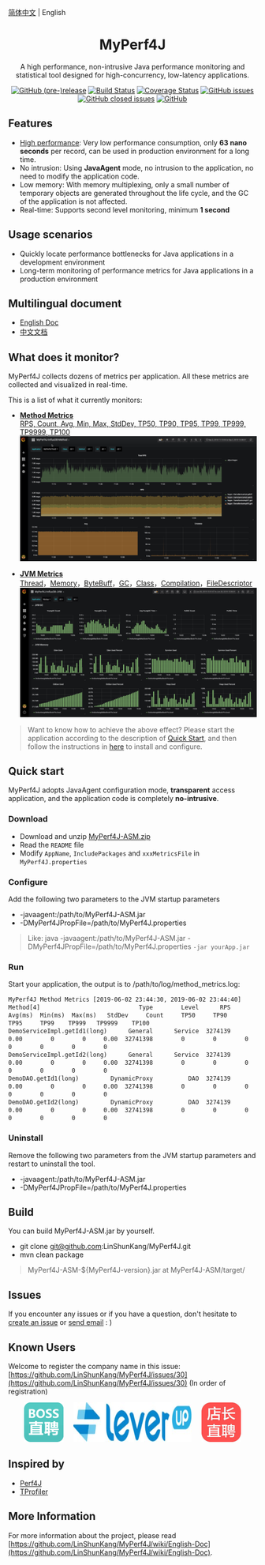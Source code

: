 [简体中文](./README.md) | English

<h1 align="center">MyPerf4J</h1>

<div align="center">

A high performance, non-intrusive Java performance monitoring and statistical tool designed for high-concurrency, low-latency applications. 

[![GitHub (pre-)release](https://img.shields.io/github/release/LinShunKang/MyPerf4J/all.svg)](https://github.com/LinShunKang/MyPerf4J) [![Build Status](https://travis-ci.com/LinShunKang/MyPerf4J.svg?branch=develop)](https://travis-ci.com/LinShunKang/MyPerf4J) [![Coverage Status](https://coveralls.io/repos/github/LinShunKang/MyPerf4J/badge.svg?branch=develop)](https://coveralls.io/github/LinShunKang/MyPerf4J?branch=develop) [![GitHub issues](https://img.shields.io/github/issues/LinShunKang/MyPerf4J.svg)](https://github.com/LinShunKang/MyPerf4J/issues) [![GitHub closed issues](https://img.shields.io/github/issues-closed/LinShunKang/MyPerf4J.svg)](https://github.com/LinShunKang/MyPerf4J/issues?q=is%3Aissue+is%3Aclosed) [![GitHub](https://img.shields.io/github/license/LinShunKang/MyPerf4J.svg)](./LICENSE)

</div>

## Features
*  [High performance](https://github.com/LinShunKang/MyPerf4J/wiki/Overhead): Very low performance consumption, only **63 nano seconds** per record, can be used in production environment for a long time.
*  No intrusion: Using **JavaAgent** mode, no intrusion to the application, no need to modify the application code.
*  Low memory: With memory multiplexing, only a small number of temporary objects are generated throughout the life cycle, and the GC of the application is not affected.
*  Real-time: Supports second level monitoring, minimum **1 second**

## Usage scenarios
* Quickly locate performance bottlenecks for Java applications in a development environment
* Long-term monitoring of performance metrics for Java applications in a production environment

## Multilingual document
* [English Doc](https://github.com/LinShunKang/MyPerf4J/wiki/English-Doc)
* [中文文档](https://github.com/LinShunKang/MyPerf4J/wiki/Chinese-Doc) 

## What does it monitor?
MyPerf4J collects dozens of metrics per application. All these metrics are collected and visualized in real-time.

This is a list of what it currently monitors:
* **[Method Metrics](https://grafana.com/dashboards/7766)**<br/>
[RPS, Count, Avg, Min, Max, StdDev, TP50, TP90, TP95, TP99, TP999, TP9999, TP100](https://github.com/LinShunKang/MyPerf4J/wiki/Metrics#method-metrics)
![Markdown](https://raw.githubusercontent.com/LinShunKang/Objects/master/MyPerf4J-InfluxDB-Method_Show_Operation.gif)

- **[JVM Metrics](https://grafana.com/dashboards/8787)**<br/>
[Thread](https://github.com/LinShunKang/MyPerf4J/wiki/Metrics#jvm-thread-metrics)，[Memory](https://github.com/LinShunKang/MyPerf4J/wiki/Metrics#jvm-memory-metrics)，[ByteBuff](https://github.com/LinShunKang/MyPerf4J/wiki/Metrics#jvm-bytebuff-metrics)，[GC](https://github.com/LinShunKang/MyPerf4J/wiki/Metrics#jvm-gc-metrics)，[Class](https://github.com/LinShunKang/MyPerf4J/wiki/Metrics#jvm-class-metrics)，[Compilation](https://github.com/LinShunKang/MyPerf4J/wiki/Metrics#jvm-compilation-metrics)，[FileDescriptor](https://github.com/LinShunKang/MyPerf4J/wiki/Metrics#jvm-filedescriptor-metrics)
![Markdown](https://github.com/LinShunKang/Objects/blob/master/images/JVM_Metrics_Dashboard_V2.png?raw=true)
  
> Want to know how to achieve the above effect? Please start the application according to the description of [Quick Start](https://github.com/LinShunKang/MyPerf4J/blob/develop/README.EN.md#quick-start), and then follow the instructions in [here](https://github.com/LinShunKang/MyPerf4J/wiki/InfluxDB) to install and configure.
 
## Quick start
MyPerf4J adopts JavaAgent configuration mode, **transparent** access application, and the application code is completely **no-intrusive**.

### Download
* Download and unzip [MyPerf4J-ASM.zip](https://github.com/LinShunKang/Objects/blob/master/zips/EN/MyPerf4J-ASM-2.9.0.zip?raw=true)
* Read the `README` file
* Modify `AppName`, `IncludePackages` and `xxxMetricsFile` in `MyPerf4J.properties` 

### Configure
Add the following two parameters to the JVM startup parameters
* -javaagent:/path/to/MyPerf4J-ASM.jar
* -DMyPerf4JPropFile=/path/to/MyPerf4J.properties

> Like: java -javaagent:/path/to/MyPerf4J-ASM.jar -DMyPerf4JPropFile=/path/to/MyPerf4J.properties `-jar yourApp.jar`

### Run
Start your application, the output is to /path/to/log/method_metrics.log:
```
MyPerf4J Method Metrics [2019-06-02 23:44:30, 2019-06-02 23:44:40]
Method[4]                            Type        Level      RPS  Avg(ms)  Min(ms)  Max(ms)   StdDev     Count     TP50     TP90     TP95     TP99    TP999   TP9999    TP100
DemoServiceImpl.getId1(long)      General      Service  3274139     0.00        0        0     0.00  32741398        0        0        0        0        0        0        0
DemoServiceImpl.getId2(long)      General      Service  3274139     0.00        0        0     0.00  32741398        0        0        0        0        0        0        0
DemoDAO.getId1(long)         DynamicProxy          DAO  3274139     0.00        0        0     0.00  32741398        0        0        0        0        0        0        0
DemoDAO.getId2(long)         DynamicProxy          DAO  3274139     0.00        0        0     0.00  32741398        0        0        0        0        0        0        0
```

### Uninstall
Remove the following two parameters from the JVM startup parameters and restart to uninstall the tool.
* -javaagent:/path/to/MyPerf4J-ASM.jar
* -DMyPerf4JPropFile=/path/to/MyPerf4J.properties

## Build
You can build MyPerf4J-ASM.jar by yourself.
* git clone git@github.com:LinShunKang/MyPerf4J.git
* mvn clean package

> MyPerf4J-ASM-${MyPerf4J-version}.jar at MyPerf4J-ASM/target/ 

## Issues
If you encounter any issues or if you have a question, don't hesitate to [create an issue](https://github.com/LinShunKang/MyPerf4J/issues/new/choose) or [send email](mailto:linshunkang.chn@gmail.com) : )

## Known Users
Welcome to register the company name in this issue: [https://github.com/LinShunKang/MyPerf4J/issues/30](https://github.com/LinShunKang/MyPerf4J/issues/30) (In order of registration)

<div align="center">
<img src="https://github.com/LinShunKang/Objects/blob/master/logos/Boss_300x300.png?raw=true" width="80" height="80"/>
&nbsp;&nbsp;&nbsp;
<img src="https://github.com/LinShunKang/Objects/blob/master/logos/Lever.jpeg?raw=true" width="240" height="80"/>
&nbsp;&nbsp;&nbsp;
<img src="https://github.com/LinShunKang/Objects/blob/master/logos/dianzhang_303x303.jpeg?raw=true" width="80" height="80"/>
</div>

## Inspired by
* [Perf4J](https://github.com/perf4j/perf4j)
* [TProfiler](https://github.com/alibaba/TProfiler)

## More Information
For more information about the project, please read [https://github.com/LinShunKang/MyPerf4J/wiki/English-Doc](https://github.com/LinShunKang/MyPerf4J/wiki/English-Doc).